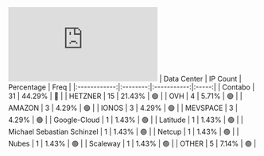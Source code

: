 ![Diagramm](https://github.com/111STAVR111/props/blob/main/Story/Decentralization/1/README.md)
| Data Center | IP Count | Percentage | Freq |
|:------------:|:--------:|:-----------:|:-----:|
| Contabo | 31 | 44.29% | 🔴 |
| HETZNER | 15 | 21.43% | 🟢 |
| OVH | 4 | 5.71% | 🟢 |
| AMAZON | 3 | 4.29% | 🟢 |
| IONOS | 3 | 4.29% | 🟢 |
| MEVSPACE | 3 | 4.29% | 🟢 |
| Google-Cloud | 1 | 1.43% | 🟢 |
| Latitude | 1 | 1.43% | 🟢 |
| Michael Sebastian Schinzel | 1 | 1.43% | 🟢 |
| Netcup | 1 | 1.43% | 🟢 |
| Nubes | 1 | 1.43% | 🟢 |
| Scaleway | 1 | 1.43% | 🟢 |
| OTHER | 5 | 7.14% | 🟢 |